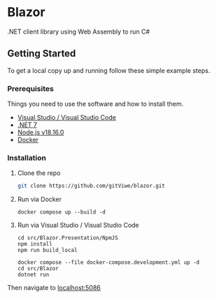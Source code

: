 <!-- ABOUT THE PROJECT -->
# Blazor

.NET client library using Web Assembly to run C#

<!-- GETTING STARTED -->
## Getting Started

To get a local copy up and running follow these simple example steps.

### Prerequisites

Things you need to use the software and how to install them.
* [Visual Studio / Visual Studio Code](https://visualstudio.microsoft.com/)
* [.NET 7](https://dotnet.microsoft.com/en-us/download/dotnet)
* [Node.js v18.16.0](https://nodejs.org/en/download)
* [Docker](https://www.docker.com/)

### Installation

1. Clone the repo
   ```sh
   git clone https://github.com/gitViwe/blazor.git
   ```
2. Run via Docker
   ```
   docker compose up --build -d
   ```
3. Run via Visual Studio / Visual Studio Code
   ```
   cd src/Blazor.Presentation/NpmJS
   npm install
   npm run build_local
   
   docker compose --file docker-compose.development.yml up -d
   cd src/Blazor
   dotnet run
   ```

Then navigate to [localhost:5086](http://localhost:5086)
